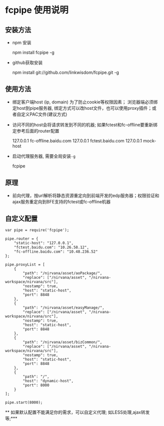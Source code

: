 
# fcpipe 使用说明

## 安装方法
 * npm 安装

    npm install fcpipe -g

 * github获取安装

    npm install git://github.com/linkwisdom/fcpipe.git -g


## 使用方法
 * 绑定客户端host (ip, domain) 为了防止cookie等权限因素；
 浏览器端必须绑定host到pipe服务器, 绑定方式可以改host文件，也可以使用proxy插件；或者自定义PAC文件(建议方式)
 * 访问不同的host会将请求转发到不同的机器; 如果fctest和fc-offline要重新绑定参考后面的router配置

      127.0.0.1 fc-offline.baidu.com
      127.0.0.1 fctest.baidu.com
      127.0.0.1 mock-host

 * 启动代理服务器, 需要全局安装`-g`

    fcpipe

 
 ## 原理

* 前向代理，按url解析将静态资源重定向到前端开发的edp服务器；权限验证和ajax服务重定向到BFE支持的fctest或fc-offline机器

## 自定义配置

    var pipe = require('fcpipe');

    pipe.router = {
        "static-host": "127.0.0.1",
        "fctest.baidu.com": "10.26.58.12",
        "fc-offline.baidu.com": "10.48.236.52"
    };

    pipe.proxyList = [
        {
            "path": "/nirvana/asset/aoPackage/",
            "replace": ["/nirvana/asset", "/nirvana-workspace/nirvana/src"],
            "nostamp": true,
            "host": "static-host",
            "port": 8848
        },
        {
            "path": "/nirvana/asset/easyManage/",
            "replace": ["/nirvana/asset", "/nirvana-workspace/nirvana/src"],
            "nostamp": true,
            "host": "static-host",
            "port": 8848
        },
        {
            "path": "/nirvana/asset/bizCommon/",
            "replace": ["/nirvana/asset", "/nirvana-workspace/nirvana/src"],
            "nostamp": true,
            "host": "static-host",
            "port": 8848
        },
        {
            "path": "/",
            "host": "dynamic-host",
            "port": 8000
        }
    ];

    pipe.start(8000);

** 如果默认配置不能满足你的需求，可以自定义代理; 如LESS处理,ajax转发等;***
